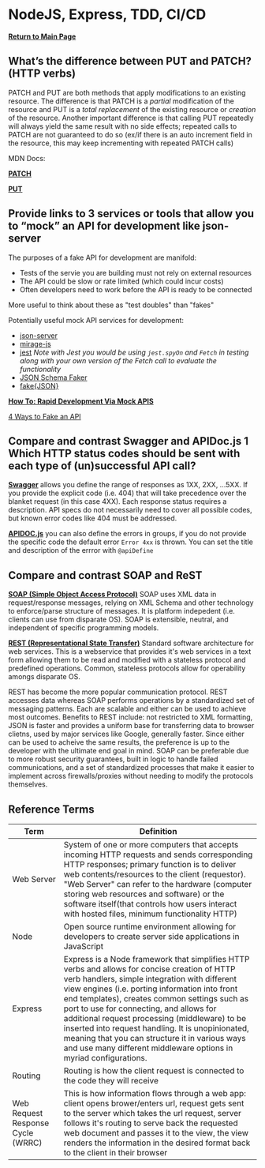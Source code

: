# NodeJS, Express, TDD, CI/CD

**[Return to Main Page](https://annethor.github.io/reading-notes/)**

## What’s the difference between PUT and PATCH? (HTTP verbs)

PATCH and PUT are both methods that apply modifications to an existing resource. The difference is that PATCH is a *partial* modification of the resource and PUT is a *total replacement* of the existing resource or *creation* of the resource. Another important difference is that calling PUT repeatedly will always yield the same result with no side effects; repeated calls to PATCH are not guaranteed to do so (ex/if there is an auto increment field in the resource, this may keep incrementing with repeated PATCH calls)

MDN Docs:

**[PATCH](https://developer.mozilla.org/en-US/docs/Web/HTTP/Methods/PATCH)**

**[PUT](https://developer.mozilla.org/en-US/docs/Web/HTTP/Methods/PUT)**

## Provide links to 3 services or tools that allow you to “mock” an API for development like json-server

The purposes of a fake API for development are manifold:

- Tests of the servie you are building must not rely on external resources
- The API could be slow or rate limited (which could incur costs)
- Often developers need to work before the API is ready to be connected

More useful to think about these as "test doubles" than "fakes"

Potentially useful mock API services for development:

- [json-server](https://www.npmjs.com/package/json-server)
- [mirage-js](https://miragejs.com/docs/getting-started/introduction/)
- [jest](https://www.npmjs.com/package/jest)
*Note with Jest you would be using ```jest.spyOn``` and ```Fetch``` in testing along with your own version of the Fetch call to evaluate the functionality*
- [JSON Schema Faker](https://github.com/json-schema-faker/json-schema-faker)
- [fake{JSON}](https://fakejson.com/)

**[How To: Rapid Development Via Mock APIS](https://www.freecodecamp.org/news/rapid-development-via-mock-apis-e559087be066/)**

[4 Ways to Fake an API](https://www.valentinog.com/blog/fake/)

## Compare and contrast Swagger and APIDoc.js 1 Which HTTP status codes should be sent with each type of (un)successful API call?

**[Swagger](https://swagger.io/docs/specification/describing-responses/)** allows you define the range of responses as 1XX, 2XX, ...5XX. If you provide the explicit code (i.e. 404) that will take precedence over the blanket request (in this case 4XX). Each response status requires a description. API specs do not necessarily need to cover all possible codes, but known error codes like 404 must be addressed.

**[APIDOC.js](https://apidocjs.com/)** you can also define the errors in groups, if you do not provide the specific code the default error ```Error 4xx``` is thrown. You can set the title and description of the errror with ```@apiDefine```

## Compare and contrast SOAP and ReST

**[SOAP (Simple Object Access Protocol)](https://en.wikipedia.org/wiki/SOAP)**
SOAP uses XML data in request/response messages, relying on XML Schema and other technology to enforce/parse structure of messages. It is platform indepedent (i.e. clients can use from disparate OS). SOAP is extensible, neutral, and independent of specific programming models.

**[REST (Representational State Transfer)](https://en.wikipedia.org/wiki/Representational_state_transfer)**
Standard software architecture for web services. This is a webservice that provides it's web services in a text form allowing them to be read and modified with a stateless protocol and predefined operations. Common, stateless protocols allow for operability amongs disparate OS.

REST has become the more popular communication protocol. REST accesses data whereas SOAP performs operations by a standardized set of messaging patterns. Each are scalable and either can be used to achieve most outcomes. Benefits to REST include: not restricted to XML formatting, JSON is faster and provides a uniform base for transferring data to browser clietns, used by major services like Google, generally faster. Since either can be used to acheive the same results, the preference is up to the developer with the ultimate end goal in mind. SOAP can be preferable due to more robust security guarantees, built in logic to handle failed communications, and a set of standardized processes that make it easier to implement across firewalls/proxies without needing to modify the protocols themselves.

## Reference Terms

Term | Definition
----- | -----------
Web Server | System of one or more computers that accepts incoming HTTP requests and sends corresponding HTTP responses; primary function is to deliver web contents/resources to the client (requestor). "Web Server" can refer to the hardware (computer storing web resources and software) or the software itself(that controls how users interact with hosted files, minimum functionality HTTP)
Node | Open source runtime environment allowing for developers to create server side applications in JavaScript
Express | Express is a Node framework that simplifies HTTP verbs and allows for concise creation of HTTP verb handlers, simple integration with different view engines (i.e. porting information into front end templates), creates common settings such as port to use for connecting, and allows for additional request processing (middleware) to be inserted into request handling. It is unopinionated, meaning that you can structure it in various ways and use many different middleware options in myriad configurations.
Routing | Routing is how the client request is connected to the code they will receive
Web Request Response Cycle (WRRC) | This is how information flows through a web app: client opens brower/enters url, request gets sent to the server which takes the url request, server follows it's routing to serve back the requested web document and passes it to the view, the view renders the information in the desired format back to the client in their browser
